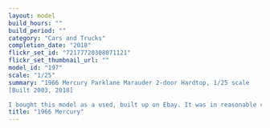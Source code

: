 ```yaml
---
layout: model
build_hours: ""
build_period: ""
category: "Cars and Trucks"
completion_date: "2018"
flickr_set_id: "72177720308071121"
flickr_set_thumbnail_url: ""
model_id: "197"
scale: "1/25"
summary: "1966 Mercury Parklane Marauder 2-door Hardtop, 1/25 scale
[Built 2003, 2018]

I bought this model as a used, built up on Ebay. It was in reasonable condition for a gluebomb. I disassembled it, stripped the paint and re-finished it without any significant improvements to the basic kit other than Modelhaus tail-light bezels and whitewalls.."
title: "1966 Mercury"
---
```



